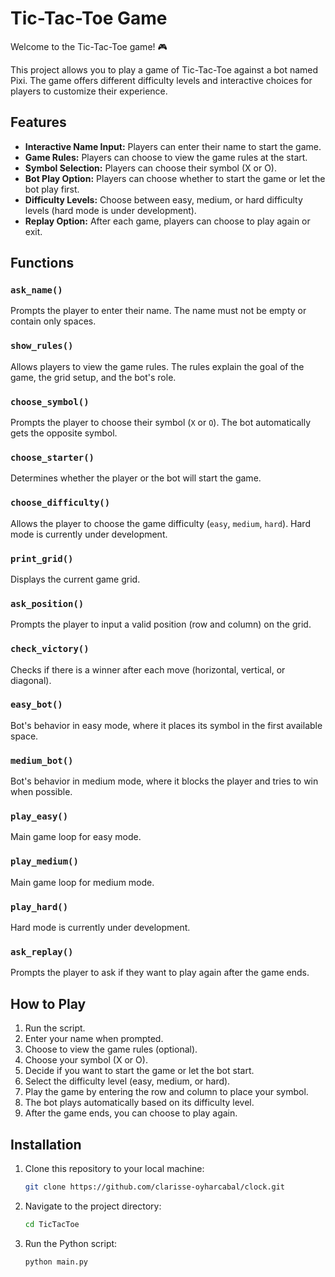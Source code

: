 # Tic-Tac-Toe Game

Welcome to the Tic-Tac-Toe game! 🎮

This project allows you to play a game of Tic-Tac-Toe against a bot named Pixi. The game offers different difficulty levels and interactive choices for players to customize their experience.

## Features
- **Interactive Name Input:** Players can enter their name to start the game.
- **Game Rules:** Players can choose to view the game rules at the start.
- **Symbol Selection:** Players can choose their symbol (X or O).
- **Bot Play Option:** Players can choose whether to start the game or let the bot play first.
- **Difficulty Levels:** Choose between easy, medium, or hard difficulty levels (hard mode is under development).
- **Replay Option:** After each game, players can choose to play again or exit.

## Functions

### `ask_name()`
Prompts the player to enter their name. The name must not be empty or contain only spaces.

### `show_rules()`
Allows players to view the game rules. The rules explain the goal of the game, the grid setup, and the bot's role.

### `choose_symbol()`
Prompts the player to choose their symbol (`X` or `O`). The bot automatically gets the opposite symbol.

### `choose_starter()`
Determines whether the player or the bot will start the game.

### `choose_difficulty()`
Allows the player to choose the game difficulty (`easy`, `medium`, `hard`). Hard mode is currently under development.

### `print_grid()`
Displays the current game grid.

### `ask_position()`
Prompts the player to input a valid position (row and column) on the grid.

### `check_victory()`
Checks if there is a winner after each move (horizontal, vertical, or diagonal).

### `easy_bot()`
Bot's behavior in easy mode, where it places its symbol in the first available space.

### `medium_bot()`
Bot's behavior in medium mode, where it blocks the player and tries to win when possible.

### `play_easy()`
Main game loop for easy mode.

### `play_medium()`
Main game loop for medium mode.

### `play_hard()`
Hard mode is currently under development.

### `ask_replay()`
Prompts the player to ask if they want to play again after the game ends.

## How to Play
1. Run the script.
2. Enter your name when prompted.
3. Choose to view the game rules (optional).
4. Choose your symbol (X or O).
5. Decide if you want to start the game or let the bot start.
6. Select the difficulty level (easy, medium, or hard).
7. Play the game by entering the row and column to place your symbol.
8. The bot plays automatically based on its difficulty level.
9. After the game ends, you can choose to play again.

## Installation
1. Clone this repository to your local machine:
   ```bash
   git clone https://github.com/clarisse-oyharcabal/clock.git
2. Navigate to the project directory:
   ```bash
   cd TicTacToe
4. Run the Python script:
   ```bash
   python main.py
